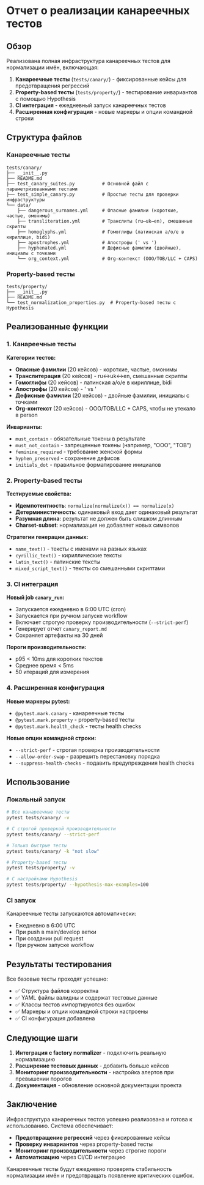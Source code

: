 # Отчет о реализации канареечных тестов

## Обзор

Реализована полная инфраструктура канареечных тестов для нормализации имён, включающая:

1. **Канареечные тесты** (`tests/canary/`) - фиксированные кейсы для предотвращения регрессий
2. **Property-based тесты** (`tests/property/`) - тестирование инвариантов с помощью Hypothesis
3. **CI интеграция** - ежедневный запуск канареечных тестов
4. **Расширенная конфигурация** - новые маркеры и опции командной строки

## Структура файлов

### Канареечные тесты
```
tests/canary/
├── __init__.py
├── README.md
├── test_canary_suites.py          # Основной файл с параметризованными тестами
├── test_simple_canary.py          # Простые тесты для проверки инфраструктуры
└── data/
    ├── dangerous_surnames.yml     # Опасные фамилии (короткие, частые, омонимы)
    ├── transliteration.yml        # Транслиты (ru↔uk↔en), смешанные скрипты
    ├── homoglyphs.yml             # Гомоглифы (латинская a/о/е в кириллице, bidi)
    ├── apostrophes.yml            # Апострофы (' vs ')
    ├── hyphenated.yml             # Дефисные фамилии (двойные), инициалы с точками
    └── org_context.yml            # Org-контекст (ООО/ТОВ/LLC + CAPS)
```

### Property-based тесты
```
tests/property/
├── __init__.py
├── README.md
└── test_normalization_properties.py  # Property-based тесты с Hypothesis
```

## Реализованные функции

### 1. Канареечные тесты

**Категории тестов:**
- **Опасные фамилии** (20 кейсов) - короткие, частые, омонимы
- **Транслитерация** (20 кейсов) - ru↔uk↔en, смешанные скрипты  
- **Гомоглифы** (20 кейсов) - латинская a/о/е в кириллице, bidi
- **Апострофы** (20 кейсов) - ' vs '
- **Дефисные фамилии** (20 кейсов) - двойные фамилии, инициалы с точками
- **Org-контекст** (20 кейсов) - ООО/ТОВ/LLC + CAPS, чтобы не утекало в person

**Инварианты:**
- `must_contain` - обязательные токены в результате
- `must_not_contain` - запрещенные токены (например, "ООО", "ТОВ")
- `feminine_required` - требование женской формы
- `hyphen_preserved` - сохранение дефисов
- `initials_dot` - правильное форматирование инициалов

### 2. Property-based тесты

**Тестируемые свойства:**
- **Идемпотентность**: `normalize(normalize(x)) == normalize(x)`
- **Детерминистичность**: одинаковый вход дает одинаковый результат
- **Разумная длина**: результат не должен быть слишком длинным
- **Charset-subset**: нормализация не добавляет новых символов

**Стратегии генерации данных:**
- `name_text()` - тексты с именами на разных языках
- `cyrillic_text()` - кириллические тексты
- `latin_text()` - латинские тексты
- `mixed_script_text()` - тексты со смешанными скриптами

### 3. CI интеграция

**Новый job `canary_run`:**
- Запускается ежедневно в 6:00 UTC (cron)
- Запускается при ручном запуске workflow
- Включает строгую проверку производительности (`--strict-perf`)
- Генерирует отчет `canary_report.md`
- Сохраняет артефакты на 30 дней

**Пороги производительности:**
- p95 < 10ms для коротких текстов
- Среднее время < 5ms
- 50 итераций для измерения

### 4. Расширенная конфигурация

**Новые маркеры pytest:**
- `@pytest.mark.canary` - канареечные тесты
- `@pytest.mark.property` - property-based тесты
- `@pytest.mark.health_check` - тесты health checks

**Новые опции командной строки:**
- `--strict-perf` - строгая проверка производительности
- `--allow-order-swap` - разрешить перестановку порядка
- `--suppress-health-checks` - подавить предупреждения health checks

## Использование

### Локальный запуск

```bash
# Все канареечные тесты
pytest tests/canary/ -v

# С строгой проверкой производительности
pytest tests/canary/ --strict-perf

# Только быстрые тесты
pytest tests/canary/ -k "not slow"

# Property-based тесты
pytest tests/property/ -v

# С настройками Hypothesis
pytest tests/property/ --hypothesis-max-examples=100
```

### CI запуск

Канареечные тесты запускаются автоматически:
- Ежедневно в 6:00 UTC
- При push в main/develop ветки
- При создании pull request
- При ручном запуске workflow

## Результаты тестирования

Все базовые тесты проходят успешно:
- ✅ Структура файлов корректна
- ✅ YAML файлы валидны и содержат тестовые данные
- ✅ Классы тестов импортируются без ошибок
- ✅ Маркеры и опции командной строки настроены
- ✅ CI конфигурация добавлена

## Следующие шаги

1. **Интеграция с factory normalizer** - подключить реальную нормализацию
2. **Расширение тестовых данных** - добавить больше кейсов
3. **Мониторинг производительности** - настройка алертов при превышении порогов
4. **Документация** - обновление основной документации проекта

## Заключение

Инфраструктура канареечных тестов успешно реализована и готова к использованию. Система обеспечивает:

- **Предотвращение регрессий** через фиксированные кейсы
- **Проверку инвариантов** через property-based тесты  
- **Мониторинг производительности** через строгие пороги
- **Автоматизацию** через CI/CD интеграцию

Канареечные тесты будут ежедневно проверять стабильность нормализации имён и предотвращать появление критических ошибок.
